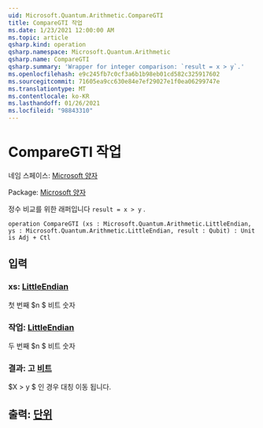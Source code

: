```yaml
---
uid: Microsoft.Quantum.Arithmetic.CompareGTI
title: CompareGTI 작업
ms.date: 1/23/2021 12:00:00 AM
ms.topic: article
qsharp.kind: operation
qsharp.namespace: Microsoft.Quantum.Arithmetic
qsharp.name: CompareGTI
qsharp.summary: 'Wrapper for integer comparison: `result = x > y`.'
ms.openlocfilehash: e9c245fb7c0cf3a6b1b98eb01cd582c325917602
ms.sourcegitcommit: 71605ea9cc630e84e7ef29027e1f0ea06299747e
ms.translationtype: MT
ms.contentlocale: ko-KR
ms.lasthandoff: 01/26/2021
ms.locfileid: "98843310"
---
```

# <a name="comparegti-operation"></a>CompareGTI 작업

네임 스페이스: [Microsoft 양자](xref:Microsoft.Quantum.Arithmetic)

Package: [Microsoft 양자](https://nuget.org/packages/Microsoft.Quantum.Numerics)


정수 비교를 위한 래퍼입니다 `result = x > y` .

```qsharp
operation CompareGTI (xs : Microsoft.Quantum.Arithmetic.LittleEndian, ys : Microsoft.Quantum.Arithmetic.LittleEndian, result : Qubit) : Unit is Adj + Ctl
```


## <a name="input"></a>입력

### <a name="xs--littleendian"></a>xs: [LittleEndian](xref:Microsoft.Quantum.Arithmetic.LittleEndian)

첫 번째 $n $ 비트 숫자


### <a name="ys--littleendian"></a>작업: [LittleEndian](xref:Microsoft.Quantum.Arithmetic.LittleEndian)

두 번째 $n $ 비트 숫자


### <a name="result--qubit"></a>결과: 고 [비트](xref:microsoft.quantum.lang-ref.qubit)

$X > y $ 인 경우 대칭 이동 됩니다.



## <a name="output--unit"></a>출력: [단위](xref:microsoft.quantum.lang-ref.unit)

